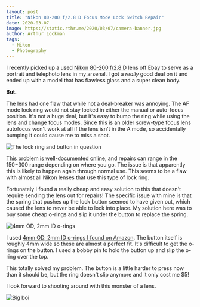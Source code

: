 ```yaml
---
layout: post
title: "Nikon 80-200 f/2.8 D Focus Mode Lock Switch Repair"
date: 2020-03-07
image: https://static.rthr.me/2020/03/07/camera-banner.jpg
author: Arthur Lockman
tags:
  - Nikon
  - Photography
---
```


I recently picked up a used [Nikon 80-200 f/2.8 D](https://www.kenrockwell.com/nikon/80200.htm) lens off Ebay to serve as a portrait and telephoto lens in my arsenal. I got a _really_ good deal on it and ended up with a model that has flawless glass and a super clean body.

**But.**

The lens had one flaw that while not a deal-breaker was annoying. The AF mode lock ring would not stay locked in either the manual or auto-focus position. It's not a huge deal, but it's easy to bump the ring while using the lens and change focus modes. Since this is an older screw-type focus lens autofocus won't work at all if the lens isn't in the A mode, so accidentally bumping it could cause me to miss a shot.

![](https://static.rthr.me/2020/03/07/m-a-lock-button.jpg "The lock ring and button in question")

[This problem is well-documented online](https://www.dpreview.com/forums/post/20171148), and repairs can range in the $150-$300 range depending on where you go. The issue is that apparently this is likely to happen again through normal use. This seems to be a flaw with almost all Nikon lenses that use this type of lock ring.

Fortunately I found a really cheap and easy solution to this that doesn't require sending the lens out for repairs! The specific issue with mine is that the spring that pushes up the lock button seemed to have given out, which caused the lens to never be able to lock into place. My solution here was to buy some cheap o-rings and slip it under the button to replace the spring.

![](https://static.rthr.me/2020/03/07/o-rings.jpg "4mm OD, 2mm ID o-rings")

I used [4mm OD, 2mm ID o-rings I found on Amazon](https://smile.amazon.com/dp/B07F3ZL7JM/ref=cm_sw_em_r_mt_dp_U_3C8yEbSGDQZ4A ). The button itself is roughly 4mm wide so these are almost a perfect fit. It's difficult to get the o-rings on the button. I used a bobby pin to hold the button up and slip the o-ring over the top.

This totally solved my problem. The button is a little harder to press now than it should be, but the ring doesn't slip anymore and it only cost me $5!

I look forward to shooting around with this monster of a lens.

![](https://static.rthr.me/2020/03/07/camera-with-lens.jpg "Big boi")